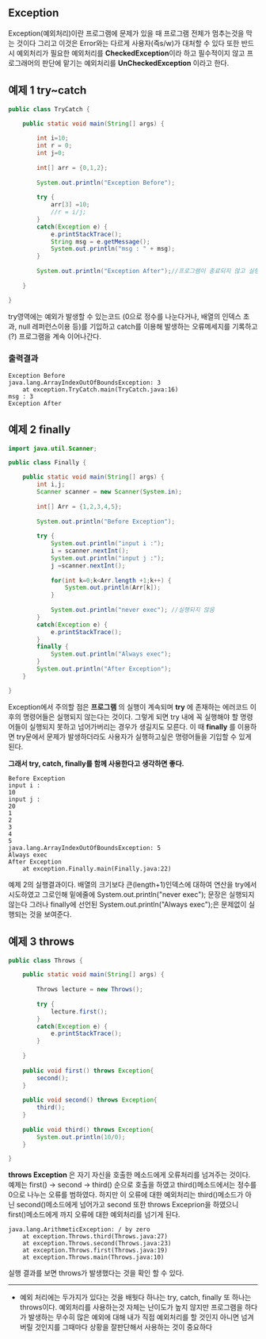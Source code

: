 ## Exception

Exception(예외처리)이란 프로그램에 문제가 있을 때 프로그램 전체가 멈추는것을 막는 것이다 그리고 이것은 Error와는 다르게 
사용자(즉s/w)가 대처할 수 있다 또한 반드시 예외처리가 필요한 예외처리를 **CheckedException**이라 하고 필수적이지 않고 프로그래머의
판단에 맡기는 예외처리를 **UnCheckedException** 이라고 한다.


## 예제 1 try~catch
```java
public class TryCatch {

	public static void main(String[] args) {
  
		int i=10;
		int r = 0;
		int j=0;
		
		int[] arr = {0,1,2};
		
		System.out.println("Exception Before");
		
		try {
			arr[3] =10;
			//r = i/j;
		}
		catch(Exception e) {
			e.printStackTrace();
			String msg = e.getMessage();
			System.out.println("msg : " + msg);
		}
		
		System.out.println("Exception After");//프로그램이 종료되지 않고 실행된다.
		
	}

}
```


try영역에는 예외가 발생할 수 있는코드 (0으로 정수를 나눈다거나, 배열의 인덱스 초과, null 레퍼런스이용 등)를 기입하고
catch를 이용해 발생하는 오류메세지를 기록하고(?) 프로그램을 계속 이어나간다.

### 출력결과

```
Exception Before
java.lang.ArrayIndexOutOfBoundsException: 3
	at exception.TryCatch.main(TryCatch.java:16)
msg : 3
Exception After
```



## 예제 2 finally

```java
import java.util.Scanner;

public class Finally {

	public static void main(String[] args) {
		int i,j;
		Scanner scanner = new Scanner(System.in);
				
		int[] Arr = {1,2,3,4,5};
		
		System.out.println("Before Exception");
		
		try {
			System.out.println("input i :");
			i = scanner.nextInt();
			System.out.println("input j :");
			j =scanner.nextInt();
			
			for(int k=0;k<Arr.length +1;k++) {
				System.out.println(Arr[k]);
			}
			
			System.out.println("never exec"); //실행되지 않음
		}
		catch(Exception e) {
			e.printStackTrace();
		}
		finally {
			System.out.println("Always exec");
		}
		System.out.println("After Exception");
	}

}
```

Exception에서 주의할 점은 **프로그램** 의 실행이 계속되며 **try** 에 존재하는 에러코드 이후의 명령어들은 실행되지 않는다는 것이다.
그렇게 되면 try 내에 꼭 실행해야 할 명령어들이 실행되지 못하고 넘어가버리는 경우가 생길지도 모른다. 이 때 **finally** 를 이용하면
try문에서 문제가 발생하더라도 사용자가 실행하고싶은 명령어들을 기입할 수 있게된다. 

**그래서 try, catch, finally를 함께 사용한다고 생각하면 좋다.**
```
Before Exception
input i :
10
input j :
20
1
2
3
4
5
java.lang.ArrayIndexOutOfBoundsException: 5
Always exec
After Exception
	at exception.Finally.main(Finally.java:22)
```
예제 2의 실행결과이다. 배열의 크기보다 큰(length+1)인덱스에 대하여 연산을 try에서 시도하였고 그로인해 밑에줄에 System.out.println("never exec");
문장은 실행되지 않는다 그러나 finally에 선언된 System.out.println("Always exec");은 문제없이 실행되는 것을 보여준다.



## 예제 3 throws

```java
public class Throws {

	public static void main(String[] args) {
		
		Throws lecture = new Throws();
		
		try {
			lecture.first();
		}
		catch(Exception e) {
			e.printStackTrace();
		}
		
	}
	
	public void first() throws Exception{
		second();
	}
	
	public void second() throws Exception{
		third();
	}
	
	public void third() throws Exception{
		System.out.println(10/0);
	}

}
```
**throws Exception** 은 자기 자신을 호출한 메소드에게 오류처리를 넘겨주는 것이다. 예제는 first() -> second -> third() 순으로 호출을 하였고
third()메소드에서는 정수를 0으로 나누는 오류를 범하였다. 하지만 이 오류에 대한 예외처리는 third()메소드가 아닌 second()메소드에게 넘어가고
second 또한 throws Exceprion을 하였으니 first()메소드에게 까지 오류에 대한 예외처리를 넘기게 된다.

```
java.lang.ArithmeticException: / by zero
	at exception.Throws.third(Throws.java:27)
	at exception.Throws.second(Throws.java:23)
	at exception.Throws.first(Throws.java:19)
	at exception.Throws.main(Throws.java:10)
```
실행 결과를 보면 throws가 발생했다는 것을 확인 할 수 있다.

***

- 예외 처리에는 두가지가 있다는 것을 배웟다 하나는 try, catch, finally 또 하나는 throws이다. 예외처리를 사용하는것 자체는 난이도가 높지 않지만
프로그램을 하다가 발생하는 무수히 많은 예외에 대해 내가 직접 예외처리를 할 것인지 아니면 넘겨버릴 것인지를 그때마다 상황을 잘판단해서 사용하는 것이 중요하다
